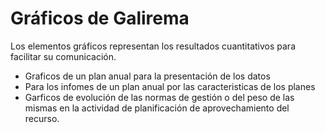 # Gráficos de Galirema

Los elementos gráficos representan los resultados cuantitativos para facilitar su comunicación.

+ Graficos de un plan anual para la presentación de los datos
+ Para los infomes de un plan anual por las caracteristicas de los planes
+ Garficos de evolución de las normas de gestión o del peso de las mismas en la actividad de planificación de aprovechamiento del recurso.


